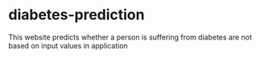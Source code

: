 # diabetes-prediction
This website predicts whether a person is suffering from diabetes are not based on input values in application
